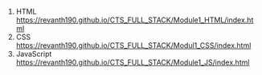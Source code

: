 1.  HTML       https://revanth190.github.io/CTS_FULL_STACK/Module1_HTML/index.html
2.  CSS        https://revanth190.github.io/CTS_FULL_STACK/Modul1_CSS/index.html
3.  JavaScript https://revanth190.github.io/CTS_FULL_STACK/Module1_JS/index.html
